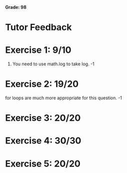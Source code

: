 **Grade: 98**

# Tutor Feedback

# Exercise 1: 9/10
1. You need to use math.log to take log. -1
# Exercise 2: 19/20
for loops are much more appropriate for this question. -1
# Exercise 3: 20/20

# Exercise 4: 30/30

# Exercise 5: 20/20